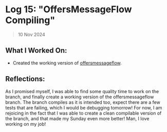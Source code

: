 # Log 15: "OffersMessageFlow Compiling"

> 10 Nov 2024

## What I Worked On:

- Created the working version of
  [offersmessageflow](https://github.com/shaavan/rust-lightning/commits/310dbb0ef35a18c59e6055e47f2d17bc40e6da71).

## Reflections:

As I promised myself, I was able to find some quality time to work on the
branch, and finally create a working version of the offersmessageflow branch.
The branch compiles as it is intended too, expect there are a few tests that are
failing, which I would be debugging tomorrow! For now, I am rejoicing in the
fact that I was able to create a clean compilable version of the branch, and
that made my Sunday even more better! Man, I love working on my job!
